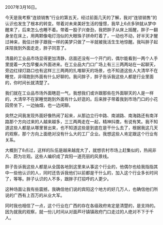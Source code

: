 2007年3月16日。

今天是我考察“连锁销售”行业的第五天，经过前面几天的了解，我对“连锁销售”的认识也发生了根本的转变。带着对未来美好生活的憧憬，我早上6点多钟就从梦中醒来了，后来怎么也睡不着。带着一股子兴奋劲，我把胖子从床上摇醒，胖子一翻身坐在床上，用两颗像电灯泡似的大眼珠子拼命盯着了，一动也不动，好半天才醒过神来，我估计胖子跟我一样的美梦只做了一半就被我活生生地惊醒。我叫胖子起床陪我到外面走走，胖子同意了。

清晨的工业品市场显得更加清静，店面还没有一个开门的，偶尔能看到一两个人手里提着一大包早餐从外面进来。在工业品大门口广场上有三三两两站在一起聊天，旁边红绿灯路口也有这样三三两两的扎堆聊天的场景，也不知道这些人大清早不在睡觉，非得跑到外面有什么好聊的。我问胖子，胖子告诉我这些人都是行业里面的，你时间长就清楚了。

我们就在工业品市场外面瞎逛一气，我想我们或许跟那些在外面聊天的人是一样的，大清早不在家睡觉跑到外面有什么好逛的。后来胖子带着我到市场门口的小花园旁坐下，一边抽烟，也一边闲聊。

突然之间我发现外面好像热闹了起来，从那边立行中路、南湖路、南海路还有南洋路那个方向过来的人越来越多，三三两两走在一起，精神抖擞，有说有笑。我不知道这些人都是从哪里冒出来，也不知道这些是到底在是干什么去了，根据我这几天的观察，那个方向上面绝对没有什么大的工厂企业。我想这些人肯定跟这个行业有关系。

大概到了8点过，这样的队伍是越来越庞大了，就想农村市场上赶集似的，热闹非凡、蔚为壮观。这些人编织成了宾阳一道亮丽的风景线。

胖子告诉我这些人都是从全国各地到这里来从事这个行业的，他偶尔也给我指指其中一些他认识的人，同时还告诉我他们以前都是干什么的，加入这个行业多长时间了，等等。胖子认识的人不多，跟胖子打招呼的人更少。

这种场面让我有些震撼，我确信他们说的宾阳这个地方的好几万人，也确信他们所说的广西有上百万的从业大军。

同时我也相信了一点，这个行业在广西的存在各级政府肯定是清楚的，是支持的。因为就我的观察，就一份儿时间从对面芦圩镇镇政府门口走过的人绝对不下于千人。
